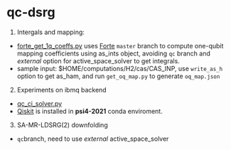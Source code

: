 # qc-dsrg

1. Intergals and mapping: 
- [forte_get_1q_coeffs.py](https://github.com/RenkeHuang/qc-dsrg/blob/main/forte_get_1q_coeffs.py) uses [Forte](https://github.com/evangelistalab/forte) `master` branch to compute one-qubit mapping coefficients using as_ints object, avoiding `qc` branch and *external* option for active_space_solver to get integrals.
- sample input: $HOME/computations/H2/cas/CAS_INP, use `write_as_h` option to get as_ham, and run `get_oq_map.py` to generate `oq_map.json`

2. Experiments on ibmq backend
- [qc_ci_solver.py](https://github.com/RenkeHuang/qc-dsrg/blob/main/qc_ci_solver.py)
- [Qiskit](https://github.com/Qiskit/qiskit) is installed in **psi4-2021** conda enviroment.

3. SA-MR-LDSRG(2) downfolding
- `qc`branch, need to use *external* active_space_solver

